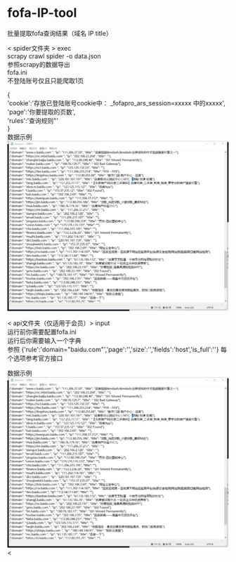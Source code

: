 # fofa-IP-tool
批量提取fofa查询结果（域名 IP title）

< spider文件夹 >
 exec <br>
scrapy crawl spider -o data.json<br>
参照scrapy的数据导出<br>
 fofa.ini <br>
不登陆账号仅且只能爬取1页

{<br>
'cookie':'存放已登陆账号cookie中： _fofapro_ars_session=xxxxx  中的xxxxx',<br>
'page':'你要提取的页数',<br>
'rules':'查询规则"'<br>
}<br>
 数据示例<br>
![Image text](https://github.com/k-fire/fofa-IP-tool/blob/master/img.png?raw=true)

< api文件夹（仅适用于会员）>
 input <br>
运行前你需要配置fofa.ini<br>
运行后你需要输入一个字典<br>
参照 {'rule':'domain="baidu.com"','page':'','size':'','fields':'host','is_full':''}
每个选项参考官方接口

 数据示例<br>
![Image text](https://github.com/k-fire/fofa-IP-tool/blob/master/img.png?raw=true)
<
